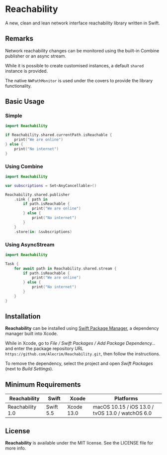 # Reachability

A new, clean and lean network interface reachability library written in Swift.

## Remarks

Network reachability changes can be monitored using the built-in Combine publisher or an async stream.

While it is possible to create customised instances, a default `shared` instance is provided.

The native `NWPathMonitor` is used under the covers to provide the library functionality.

## Basic Usage

### Simple

```swift
import Reachability

if Reachability.shared.currentPath.isReachable {
    print("We are online")
} else {
    print("No internet")
}

```


### Using Combine

```swift
import Reachability

var subscriptions = Set<AnyCancellable>()

Reachability.shared.publisher
    .sink { path in
        if path.isReachable {
            print("We are online")
        } else {
            print("No internet")
        }
    }
    .store(in: &subscriptions)
```

### Using AsyncStream

```swift
import Reachability

Task {
    for await path in Reachability.shared.stream {
        if path.isReachable {
            print("We are online")
        } else {
            print("No internet")
        }
    }
}
```

## Installation

**Reachability** can be installed using [Swift Package Manager](https://swift.org/package-manager/), a dependency manager built into Xcode.

While in Xcode, go to *File / Swift Packages / Add Package Dependency…* and enter the package repository URL `https://github.com/Alecrim/Reachability.git`, then follow the instructions.

To remove the dependency, select the project and open *Swift Packages* (next to *Build Settings*).

## Minimum Requirements

| Reachability     | Swift     | Xcode      | Platforms                                        |
| ---------------- | --------- | ---------- | ------------------------------------------------ |
| Reachability 1.0 | Swift 5.5 | Xcode 13.0 | macOS 10.15 / iOS 13.0 / tvOS 13.0 / watchOS 6.0 |

## License

**Reachability** is available under the MIT license. See the LICENSE file for more info.
